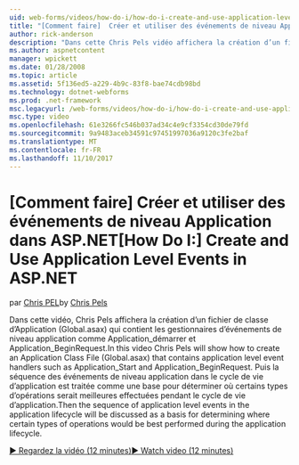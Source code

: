 ```yaml
---
uid: web-forms/videos/how-do-i/how-do-i-create-and-use-application-level-events-in-aspnet
title: "[Comment faire]  Créer et utiliser des événements de niveau Application dans ASP.NET | Documents Microsoft"
author: rick-anderson
description: "Dans cette Chris Pels vidéo affichera la création d’un fichier de classe d’Application (Global.asax) qui contient les gestionnaires d’événements de niveau application tels que Application_S..."
ms.author: aspnetcontent
manager: wpickett
ms.date: 01/28/2008
ms.topic: article
ms.assetid: 5f136ed5-a229-4b9c-83f8-bae74cdb98bd
ms.technology: dotnet-webforms
ms.prod: .net-framework
msc.legacyurl: /web-forms/videos/how-do-i/how-do-i-create-and-use-application-level-events-in-aspnet
msc.type: video
ms.openlocfilehash: 61e3266fc546b037ad34c4e9cf3354cd30de79fd
ms.sourcegitcommit: 9a9483aceb34591c97451997036a9120c3fe2baf
ms.translationtype: MT
ms.contentlocale: fr-FR
ms.lasthandoff: 11/10/2017
---
```

<a name="how-do-i--create-and-use-application-level-events-in-aspnet"></a><span data-ttu-id="3e4e5-103">[Comment faire]  Créer et utiliser des événements de niveau Application dans ASP.NET</span><span class="sxs-lookup"><span data-stu-id="3e4e5-103">[How Do I:]  Create and Use Application Level Events in ASP.NET</span></span>
====================
<span data-ttu-id="3e4e5-104">par [Chris PEL](https://twitter.com/chrispels)</span><span class="sxs-lookup"><span data-stu-id="3e4e5-104">by [Chris Pels](https://twitter.com/chrispels)</span></span>

<span data-ttu-id="3e4e5-105">Dans cette vidéo, Chris Pels affichera la création d’un fichier de classe d’Application (Global.asax) qui contient les gestionnaires d’événements de niveau application comme Application\_démarrer et Application\_BeginRequest.</span><span class="sxs-lookup"><span data-stu-id="3e4e5-105">In this video Chris Pels will show how to create an Application Class File (Global.asax) that contains application level event handlers such as Application\_Start and Application\_BeginRequest.</span></span> <span data-ttu-id="3e4e5-106">Puis la séquence des événements de niveau application dans le cycle de vie d’application est traitée comme une base pour déterminer où certains types d’opérations serait meilleures effectuées pendant le cycle de vie d’application.</span><span class="sxs-lookup"><span data-stu-id="3e4e5-106">Then the sequence of application level events in the application lifecycle will be discussed as a basis for determining where certain types of operations would be best performed during the application lifecycle.</span></span>

[<span data-ttu-id="3e4e5-107">&#9654; Regardez la vidéo (12 minutes)</span><span class="sxs-lookup"><span data-stu-id="3e4e5-107">&#9654; Watch video (12 minutes)</span></span>](https://channel9.msdn.com/Blogs/ASP-NET-Site-Videos/how-do-i-create-and-use-application-level-events-in-aspnet)

